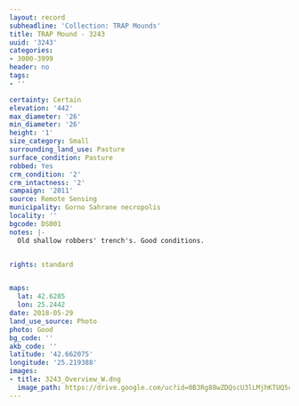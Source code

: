 ```yaml
---
layout: record
subheadline: 'Collection: TRAP Mounds'
title: TRAP Mound - 3243
uuid: '3243'
categories:
- 3000-3999
header: no
tags:
- ''

certainty: Certain
elevation: '442'
max_diameter: '26'
min_diameter: '26'
height: '1'
size_category: Small
surrounding_land_use: Pasture
surface_condition: Pasture
robbed: Yes
crm_condition: '2'
crm_intactness: '2'
campaign: '2011'
source: Remote Sensing
municipality: Gorno Sahrane necropolis
locality: ''
bgcode: DS001
notes: |-
  Old shallow robbers' trench's. Good conditions.


rights: standard


maps:
  lat: 42.6285
  lon: 25.2442
date: 2018-05-29
land_use_source: Photo
photo: Good
bg_code: ''
akb_code: ''
latitude: '42.662075'
longitude: '25.219388'
images:
- title: 3243_Overview_W.dng
  image_path: https://drive.google.com/uc?id=0B3Rg88wZDQscU3lLMjhKTUQ5c1U
---
```

